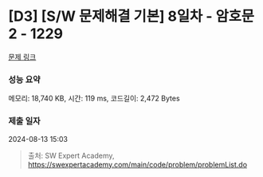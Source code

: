 # [D3] [S/W 문제해결 기본] 8일차 - 암호문2 - 1229 

[문제 링크](https://swexpertacademy.com/main/code/problem/problemDetail.do?contestProbId=AV14yIsqAHYCFAYD) 

### 성능 요약

메모리: 18,740 KB, 시간: 119 ms, 코드길이: 2,472 Bytes

### 제출 일자

2024-08-13 15:03



> 출처: SW Expert Academy, https://swexpertacademy.com/main/code/problem/problemList.do